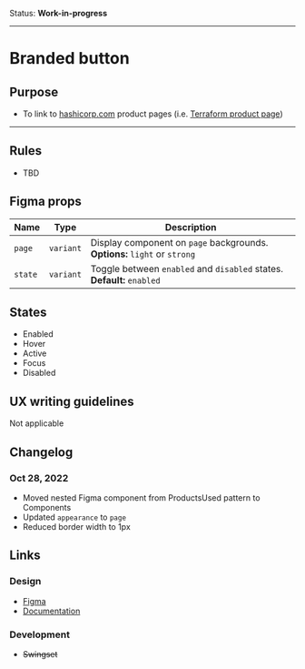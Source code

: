 Status: **Work-in-progress**

---

# Branded button

## Purpose

- To link to [hashicorp.com](https://www.hashicorp.com) product pages (i.e. [Terraform product page](https://www.hashicorp.com/products/terraform))

---

## Rules

- TBD

## Figma props

| Name    | Type      | Description                                                               |
| ------- | --------- | ------------------------------------------------------------------------- |
| `page`  | `variant` | Display component on `page` backgrounds. **Options:** `light` or `strong` |
| `state` | `variant` | Toggle between `enabled` and `disabled` states. **Default:** `enabled`    |

## States

- Enabled
- Hover
- Active
- Focus
- Disabled

## UX writing guidelines

Not applicable

## Changelog

### Oct 28, 2022

- Moved nested Figma component from ProductsUsed pattern to Components
- Updated `appearance` to `page`
- Reduced border width to 1px

## Links

### Design

- [Figma](https://www.figma.com/file/7cYgDM618stjYUHDqAfRec/Components?node-id=3920%3A11746)
- [Documentation](https://hashicorp-wpl-documentation.vercel.app/components/button/branded)

### Development

- ~~Swingset~~
